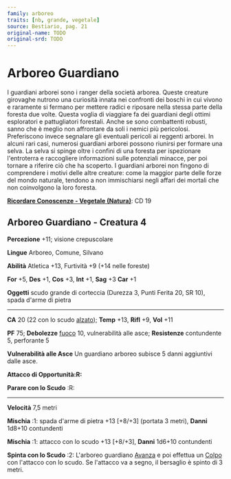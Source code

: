 ```yaml
---
family: arboreo
traits: [nb, grande, vegetale]
source: Bestiario, pag. 21
original-name: TODO
original-srd: TODO
---
```


# Arboreo Guardiano

I guardiani arborei sono i ranger della società arborea. Queste creature
girovaghe nutrono una curiosità innata nei confronti dei boschi in cui vivono e
raramente si fermano per mettere radici e riposare nella stessa parte della
foresta due volte. Questa voglia di viaggiare fa dei guardiani degli ottimi
esploratori e pattugliatori forestali. Anche se sono combattenti robusti, sanno
che è meglio non affrontare da soli i nemici più pericolosi. Preferiscono invece
segnalare gli eventuali pericoli ai reggenti arborei. In alcuni rari casi,
numerosi guardiani arborei possono riunirsi per formare una selva. La selva si
spinge oltre i confini di una foresta per ispezionare l'entroterra e raccogliere
informazioni sulle potenziali minacce, per poi tornare a riferire ciò che ha
scoperto. I guardiani arborei non fingono di comprendere i motivi delle altre
creature: come la maggior parte delle forze del mondo naturale, tendono a non
immischiarsi negli affari dei mortali che non coinvolgono la loro foresta.

**[Ricordare Conoscenze - Vegetale (Natura)](/azioni/abilita/ricordare-conoscenze)**:
CD 19

## Arboreo Guardiano - Creatura 4

**Percezione** +11; visione crepuscolare

**Lingue** Arboreo, Comune, Silvano

**Abilità** Atletica +13, Furtività +9 (+14 nelle foreste)

**For** +5, **Des** +1, **Cos** +3, **Int** +1, **Sag** +3 **Car** +1

**Oggetti** scudo grande di corteccia (Durezza 3, Punti Ferita 20, SR 10), spada
d'arme di pietra

---

**CA** 20 (22 con lo scudo [alzato](/azioni/alzare-lo-scudo)); **Temp** +13,
**Rifl** +9, **Vol** +11

**PF** 75; **Debolezze** [fuoco](/tratti/fuoco) 10, vulnerabilità alle asce;
**Resistenze** contundente 5, perforante 5

**Vulnerabilità alle Asce** Un guardiano arboreo subisce 5 danni aggiuntivi
dalle asce.

**Attacco di Opportunità:R:**

**Parare con lo Scudo** :R:

---

**Velocità** 7,5 metri

**Mischia** :1: spada d'arme di pietra +13 \[+8/+3] (portata 3 metri), **Danni**
1d8+10 contundenti

**Mischia** :1: attacco con lo scudo +13 \[+8/+3], **Danni** 1d6+10 contundenti

**Spinta con lo Scudo** :2: L'arboreo guardiano [Avanza](/azioni/avanzare) e poi
effettua un [Colpo](/azioni/colpire) con l'attacco con lo scudo. Se l'attacco va
a segno, il bersaglio è spinto di 3 metri.
